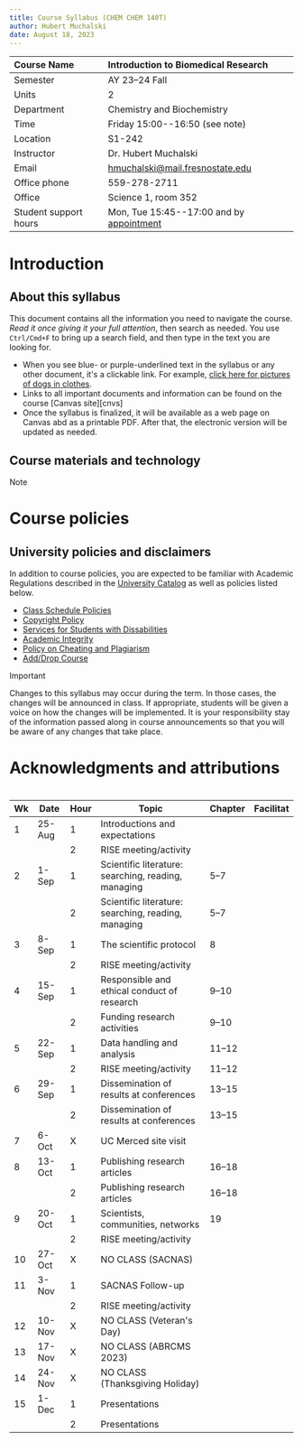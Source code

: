 ```yaml
---
title: Course Syllabus (CHEM CHEM 140T) 
author: Hubert Muchalski
date: August 18, 2023
---
```


| Course Name  | Introduction to Biomedical Research   |  
| :----------- | :------------------------------ |  
| Semester     | AY 23–24 Fall                   |  
| Units        | 2                               |  
| Department   | Chemistry and Biochemistry      |  
| Time         | Friday 15:00--16:50 (see note)  |  
| Location     | S1-242                          |  
| Instructor   | Dr. Hubert Muchalski            |  
| Email        | hmuchalski@mail.fresnostate.edu |  
| Office phone | 559-278-2711                    |  
| Office       | Science 1, room 352             |  
| Student support hours | Mon, Tue 15:45--17:00 and by [appointment][1-on-1-calendar] |  

<!-- Reference URLs -->
[dogs-in-clothes]: https://start.duckduckgo.com/?q=dogs+wearing+clothes&iar=images&iax=images&ia=images&kp=1
[1-on-1-calendar]: https://calendar.app.google/mHM77jzbU5KJoiaF6

# Introduction

## About this syllabus

This document contains all the information you need to navigate the course. *Read it once giving it your full attention*, then search as needed. You use `Ctrl/Cmd+F` to bring up a search field, and then type in the text you are looking for.

+ When you see blue- or purple-underlined text in the syllabus or any other document, it's a clickable link. For example, [click here for pictures of dogs in clothes](https://start.duckduckgo.com/?q=dogs+wearing+clothes&iar=images&iax=images&ia=images&kp=1).
+ Links to all important documents and information can be found on the course [Canvas site][cnvs]
+ Once the syllabus is finalized, it will be available as a web page on Canvas abd as a printable PDF. After that, the electronic version will be updated as needed. 

## Course materials and technology

> [!NOTE]
> 


# Course policies



## University policies and disclaimers

In addition to course policies, you are expected to be familiar with Academic Regulations described in the [University Catalog](http://www.fresnostate.edu/catalog/academic-regulations/) as well as policies listed below.

- [Class Schedule Policies](http://fresnostate.edu/studentaffairs/classschedule/policy/)
- [Copyright Policy](http://libguides.csufresno.edu/copyright)
- [Services for Students with Dissabilities](http://fresnostate.edu/studentaffairs/careers/students/interests/disabilities.html)
- [Academic Integrity](http://fresnostate.edu/studentaffairs/studentconduct/academic-integrity/)
- [Policy on Cheating and Plagiarism](http://fresnostate.edu/studentaffairs/studentconduct/policies/cheating-plagiarism.html)
- [Add/Drop Course](http://fresnostate.edu/studentaffairs/classschedule/registration/add-drop.html)

>[!IMPORTANT]
> Changes to this syllabus may occur during the term. In those cases, the changes will be announced in class. If appropriate, students will be given a voice on how the changes will be implemented. It is your responsibility stay  of the information passed along in course announcements so that you will be aware of any changes that take place.

# Acknowledgments and attributions


# 

| Wk | Date   | Hour | Topic                                               | Chapter | Facilitat |
|----|--------|------|-----------------------------------------------------|---------|-----------|
| 1  | 25-Aug | 1    | Introductions and expectations                      |         |           |
|    |        | 2    | RISE meeting/activity                               |         |           |
| 2  | 1-Sep  | 1    | Scientific literature: searching, reading, managing | 5–7     |           |
|    |        | 2    | Scientific literature: searching, reading, managing | 5–7     |           |
| 3  | 8-Sep  | 1    | The scientific protocol                             | 8       |           |
|    |        | 2    | RISE meeting/activity                               |         |           |
| 4  | 15-Sep | 1    | Responsible and ethical conduct of research         | 9–10    |           |
|    |        | 2    | Funding research activities                         | 9–10    |           |
| 5  | 22-Sep | 1    | Data handling and analysis                          | 11–12   |           |
|    |        | 2    | RISE meeting/activity                               | 11–12   |           |
| 6  | 29-Sep | 1    | Dissemination of results at conferences             | 13–15   |           |
|    |        | 2    | Dissemination of results at conferences             | 13–15   |           |
| 7  | 6-Oct  | X    | UC Merced site visit                                |         |           |
| 8  | 13-Oct | 1    | Publishing research articles                        | 16–18   |           |
|    |        | 2    | Publishing research articles                        | 16–18   |           |
| 9  | 20-Oct | 1    | Scientists, communities, networks                   | 19      |           |
|    |        | 2    | RISE meeting/activity                               |         |           |
| 10 | 27-Oct | X    | NO CLASS (SACNAS)                                   |         |           |
| 11 | 3-Nov  | 1    | SACNAS Follow-up                                    |         |           |
|    |        | 2    | RISE meeting/activity                               |         |           |
| 12 | 10-Nov | X    | NO CLASS (Veteran's Day)                            |         |           |
| 13 | 17-Nov | X    | NO CLASS (ABRCMS 2023)                              |         |           |
| 14 | 24-Nov | X    | NO CLASS (Thanksgiving Holiday)                     |         |           |
| 15 | 1-Dec  | 1    | Presentations                                       |         |           |
|    |        | 2    | Presentations                                       |         |           |
